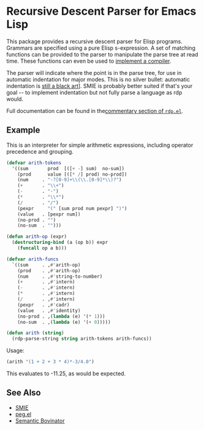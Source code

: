 # Recursive Descent Parser for Emacs Lisp

This package provides a recursive descent parser for Elisp
programs. Grammars are specified using a pure Elisp s-expression. A
set of matching functions can be provided to the parser to manipulate
the parse tree at read time. These functions can even be used to
[implement a compiler](https://github.com/skeeto/psl-mode/blob/master/psl-compile.el).

The parser will indicate where the point is in the parse tree, for use
in automatic indentation for major modes. This is no silver bullet:
automatic indentation is
[still a black art](http://www.gnu.org/software/emacs/manual/html_node/elisp/Auto_002dIndentation.html)].
SMIE is probably better suited if that's your goal -- to implement
indentation but not fully parse a language as rdp would.

Full documentation can be found in the[commentary section of
`rdp.el`](https://github.com/skeeto/rdp/blob/master/rdp.el).

## Example

This is an interpreter for simple arithmetic expressions, including
operator precedence and grouping.

```el
(defvar arith-tokens
  '((sum       prod  [([+ -] sum)  no-sum])
    (prod      value [([* /] prod) no-prod])
    (num     . "-?[0-9]+\\(\\.[0-9]*\\)?")
    (+       . "\\+")
    (-       . "-")
    (*       . "\\*")
    (/       . "/")
    (pexpr     "(" [sum prod num pexpr] ")")
    (value   . [pexpr num])
    (no-prod . "")
    (no-sum  . "")))

(defun arith-op (expr)
  (destructuring-bind (a (op b)) expr
    (funcall op a b)))

(defvar arith-funcs
  `((sum     . ,#'arith-op)
    (prod    . ,#'arith-op)
    (num     . ,#'string-to-number)
    (+       . ,#'intern)
    (-       . ,#'intern)
    (*       . ,#'intern)
    (/       . ,#'intern)
    (pexpr   . ,#'cadr)
    (value   . ,#'identity)
    (no-prod . ,(lambda (e) '(* 1)))
    (no-sum  . ,(lambda (e) '(+ 0)))))

(defun arith (string)
  (rdp-parse-string string arith-tokens arith-funcs))
```

Usage:

```el
(arith "(1 + 2 + 3 * 4)*-3/4.0")
```

This evaluates to -11.25, as would be expected.

## See Also

 * [SMIE](http://www.gnu.org/software/emacs/manual/html_node/elisp/SMIE.html)
 * [peg.el](http://emacswiki.org/emacs/peg.el)
 * [Semantic Bovinator](http://emacswiki.org/emacs/SemanticBovinator)
